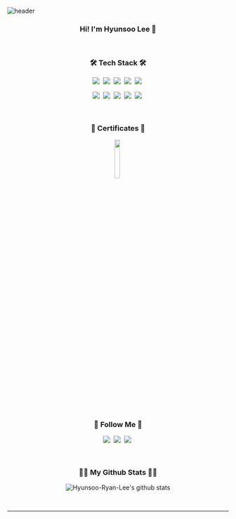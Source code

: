 ![header](https://capsule-render.vercel.app/api?type=waving&color=0:a82da8,100:da8f00&height=200&section=header&text=Hyunsoo-Ryan-Lee&fontAlign=50&fontAlignY=40&fontSize=60&fontColor=ffffff)

<h3 align="center">Hi! I'm Hyunsoo Lee 👋</h3>
<br/>

<h3 align="center">🛠 Tech Stack 🛠</h3>
<p align="center">
  <img src="https://img.shields.io/badge/Python-3766AB?style=flat-square&logo=Python&logoColor=white"/></a>&nbsp
  <img src="https://img.shields.io/badge/Amazon_AWS-ff9900?style=flat-square&logo=amazonaws&logoColor=white"/></a>&nbsp
  <img src="https://img.shields.io/badge/Docker-2ca5e0?style=flat-square&logo=docker&logoColor=white"/></a>&nbsp
  <img src="https://img.shields.io/badge/kubernetes-326ce5?style=flat-square&logo=kubernetes&logoColor=white"/></a>&nbsp
  <img src="https://img.shields.io/badge/Ubuntu-E95420?style=flat-square&logo=ubuntu&logoColor=white"/></a>&nbsp
</p>
<p align="center">
  <img src="https://img.shields.io/badge/Apache_Spark-FFFFFF?style=flat-square&logo=apachespark&logoColor=#E35A16"/></a>&nbsp
  <img src="https://img.shields.io/badge/Airflow-017CEE?style=flat-square&logo=ApacheAirflow&logoColor=white"/></a>&nbsp
  <img src="https://img.shields.io/badge/pandas-150458?style=flat-square&logo=pandas&logoColor=white"/></a>&nbsp
  <img src="https://img.shields.io/badge/fastapi-109989?style=flat-square&logo=FASTAPI&logoColor=white"/></a>&nbsp
  <img src="https://img.shields.io/badge/MongoDB-4EA94B?style=flat-square&logo=mongodb&logoColor=white"/></a>&nbsp
</p>
<br/>

<h3 align="center">📜 Certificates 📜</h3>
<p align="center">
  <img src="https://github.com/Hyunsoo-Ryan-Lee/Hyunsoo-Ryan-Lee/assets/83285291/a6a8077c-f332-4e58-85b3-0ad6fc5910e2" width="15%" height="15%"></a>&nbsp
</p>
<br/>

<h3 align="center">👋 Follow Me 👋</h3>
<p align="center">
  <a href="mailto:hyunsooyein@gmail.com" target="_blank"><img src="https://img.shields.io/badge/Gmail-d14836?style=flat-square&logo=Gmail&logoColor=white&link=daekyeongp96@gmail.com"/></a>&nbsp
  <a href="https://www.linkedin.com/in/hyunsoo-ryan-lee-824a7917a/" target="_blank" rel="noopener noreferrer"><img src="https://img.shields.io/badge/LinkedIn-0A66C2?style=flat-square&logo=LinkedIn&logoColor=white&link=https://www.linkedin.com/in/hyunsoo-ryan-lee-824a7917a/"/></a>&nbsp
  <a href="https://hyunsoo-ryan-lee.github.io/" target="_blank" rel="noopener noreferrer"><img src="https://img.shields.io/badge/TechBlog-04B431?style=flat-square&logo=BookStack&logoColor=white&link=https://hyunsoo-ryan-lee.github.io/"/></a>&nbsp
</p>

<br/>

<h3 align="center">👨‍💻 My Github Stats 👨‍💻</h3>
<div align="center">

![Hyunsoo-Ryan-Lee's github stats](https://github-readme-stats.vercel.app/api?username=Hyunsoo-Ryan-Lee&theme=gruvbox&show_icons=true)
<!--![Hyunsoo-Ryan-Lee's github stats](https://github-readme-stats.vercel.app/api/top-langs/?username=Hyunsoo-Ryan-Lee&show_icons=true&hide_border=true&theme=gruvbox)-->
</div>
<br/>



 <hr>

